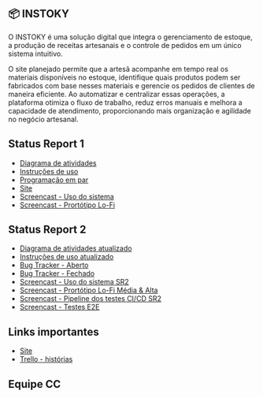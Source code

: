 ## 📦 INSTOKY 
O INSTOKY é uma solução digital que integra o gerenciamento de estoque, a produção de receitas artesanais e o controle de pedidos em um único sistema intuitivo. 

O site planejado permite que a artesã acompanhe em tempo real os materiais disponíveis no estoque, identifique quais produtos podem ser fabricados com base nesses materiais e gerencie os pedidos de clientes de maneira eficiente. Ao automatizar e centralizar essas operações, a plataforma otimiza o fluxo de trabalho, reduz erros manuais e melhora a capacidade de atendimento, proporcionando mais organização e agilidade no negócio artesanal.

## Status Report 1
  - <a href="https://github.com/pedroguswander/projeto_2/blob/3865d9f579056284682641b6a34467a5467648cb/UML_G17.jpg">Diagrama de atividades</a>
  - <a href="https://docs.google.com/document/d/1_2K0o1LP1sweup26paLkoGUYxsEdehawgt9dbDO3Y80/edit?usp=sharing">Instruções de uso</a>
  - <a href="https://docs.google.com/document/d/1u5mceD4fiH91HC_gPHEjvZ7Q35DYXtrxSPeo2snKbt4/edit?usp=sharing">Programação em par</a>
  - <a href="https://djangodeploy-d5cub5dmdwgxa4e9.brazilsouth-01.azurewebsites.net">Site</a>
  - <a href="https://youtu.be/0-bZMzM-L-Y">Screencast - Uso do sistema</a>
  - <a href="https://youtu.be/uBusY2mXmgk?feature=shared">Screencast - Prortótipo Lo-Fi</a>

  ## Status Report 2
  - <a href="">Diagrama de atividades atualizado</a>
  - <a href="">Instruções de uso atualizado</a>
  - <a href="https://github.com/pedroguswander/projeto_2/blob/main/Bug%20Tracker%20-%20Aberto.png">Bug Tracker - Aberto</a>
  - <a href="https://github.com/pedroguswander/projeto_2/blob/main/Bug%20Tracker%20-%20Fechado.png">Bug Tracker - Fechado</a>
  - <a href="">Screencast - Uso do sistema SR2</a>
  - <a href="">Screencast - Prortótipo Lo-Fi Média & Alta</a>
  - <a href="https://youtu.be/bKgBUu7CYkQ">Screencast - Pipeline dos testes CI/CD SR2</a>
  - <a href="">Screencast - Testes E2E</a>

  ## Links importantes
  - <a href="https://djangodeploy-d5cub5dmdwgxa4e9.brazilsouth-01.azurewebsites.net">Site</a>
  - <a href="">Trello - histórias</a>

  ## Equipe CC
